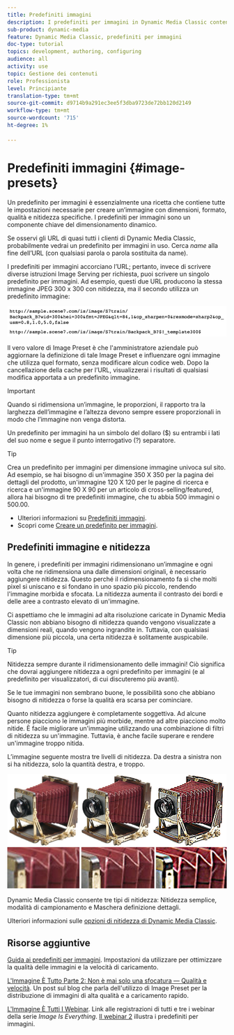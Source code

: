 ```yaml
---
title: Predefiniti immagini
description: I predefiniti per immagini in Dynamic Media Classic contengono tutte le impostazioni necessarie per creare un’immagine con dimensioni, formato, qualità e nitidezza specifici. I predefiniti per immagini sono un componente chiave del dimensionamento dinamico. Quando osservi un URL in Dynamic Media Classic, puoi facilmente vedere se è in uso un predefinito per immagini. Scopri i predefiniti per immagini, perché sono così utili e come crearne uno.
sub-product: dynamic-media
feature: Dynamic Media Classic, predefiniti per immagini
doc-type: tutorial
topics: development, authoring, configuring
audience: all
activity: use
topic: Gestione dei contenuti
role: Professionista
level: Principiante
translation-type: tm+mt
source-git-commit: d9714b9a291ec3ee5f3dba9723de72bb120d2149
workflow-type: tm+mt
source-wordcount: '715'
ht-degree: 1%

---
```



# Predefiniti immagini {#image-presets}

Un predefinito per immagini è essenzialmente una ricetta che contiene tutte le impostazioni necessarie per creare un’immagine con dimensioni, formato, qualità e nitidezza specifiche. I predefiniti per immagini sono un componente chiave del dimensionamento dinamico.

Se osservi gli URL di quasi tutti i clienti di Dynamic Media Classic, probabilmente vedrai un predefinito per immagini in uso. Cerca $name$ alla fine dell’URL (con qualsiasi parola o parola sostituita da name).

I predefiniti per immagini accorciano l’URL; pertanto, invece di scrivere diverse istruzioni Image Serving per richiesta, puoi scrivere un singolo predefinito per immagini. Ad esempio, questi due URL producono la stessa immagine JPEG 300 x 300 con nitidezza, ma il secondo utilizza un predefinito immagine:

![immagine](assets/image-presets/image-preset-2.png)

Il vero valore di Image Preset è che l&#39;amministratore aziendale può aggiornare la definizione di tale Image Preset e influenzare ogni immagine che utilizza quel formato, senza modificare alcun codice web. Dopo la cancellazione della cache per l’URL, visualizzerai i risultati di qualsiasi modifica apportata a un predefinito immagine.

>[!IMPORTANT]
>
>Quando si ridimensiona un’immagine, le proporzioni, il rapporto tra la larghezza dell’immagine e l’altezza devono sempre essere proporzionali in modo che l’immagine non venga distorta.

Un predefinito per immagini ha un simbolo del dollaro ($) su entrambi i lati del suo nome e segue il punto interrogativo (?) separatore.

>[!TIP]
>
>Crea un predefinito per immagini per dimensione immagine univoca sul sito. Ad esempio, se hai bisogno di un&#39;immagine 350 X 350 per la pagina dei dettagli del prodotto, un&#39;immagine 120 X 120 per le pagine di ricerca e ricerca e un&#39;immagine 90 X 90 per un articolo di cross-selling/featured, allora hai bisogno di tre predefiniti immagine, che tu abbia 500 immagini o 500.00.

- Ulteriori informazioni su [Predefiniti immagini](https://docs.adobe.com/content/help/en/dynamic-media-classic/using/image-sizing/setting-image-presets.html).
- Scopri come [Creare un predefinito per immagini](https://docs.adobe.com/content/help/en/dynamic-media-classic/using/image-sizing/setting-image-presets.html#creating-an-image-preset).

## Predefiniti immagine e nitidezza

In genere, i predefiniti per immagini ridimensionano un’immagine e ogni volta che ne ridimensiona una dalle dimensioni originali, è necessario aggiungere nitidezza. Questo perché il ridimensionamento fa sì che molti pixel si uniscano e si fondano in uno spazio più piccolo, rendendo l&#39;immagine morbida e sfocata. La nitidezza aumenta il contrasto dei bordi e delle aree a contrasto elevato di un&#39;immagine.

Ci aspettiamo che le immagini ad alta risoluzione caricate in Dynamic Media Classic non abbiano bisogno di nitidezza quando vengono visualizzate a dimensioni reali, quando vengono ingrandite in. Tuttavia, con qualsiasi dimensione più piccola, una certa nitidezza è solitamente auspicabile.

>[!TIP]
>
>Nitidezza sempre durante il ridimensionamento delle immagini! Ciò significa che dovrai aggiungere nitidezza a ogni predefinito per immagini (e al predefinito per visualizzatori, di cui discuteremo più avanti).
>
>Se le tue immagini non sembrano buone, le possibilità sono che abbiano bisogno di nitidezza o forse la qualità era scarsa per cominciare.

Quanto nitidezza aggiungere è completamente soggettiva. Ad alcune persone piacciono le immagini più morbide, mentre ad altre piacciono molto nitide. È facile migliorare un&#39;immagine utilizzando una combinazione di filtri di nitidezza su un&#39;immagine. Tuttavia, è anche facile superare e rendere un&#39;immagine troppo nitida.

L’immagine seguente mostra tre livelli di nitidezza. Da destra a sinistra non si ha nitidezza, solo la quantità destra, e troppo.

![immagine](assets/image-presets/image-presets-1.jpg)

Dynamic Media Classic consente tre tipi di nitidezza: Nitidezza semplice, modalità di campionamento e Maschera definizione dettagli.

Ulteriori informazioni sulle [opzioni di nitidezza di Dynamic Media Classic](https://docs.adobe.com/content/help/en/dynamic-media-classic/using/master-files/sharpening-image.html#sharpening_an_image).

## Risorse aggiuntive

[Guida ai predefiniti per immagini](https://www.adobe.com/content/dam/www/us/en/experience-manager/pdfs/dynamic-media-image-preset-guide.pdf). Impostazioni da utilizzare per ottimizzare la qualità delle immagini e la velocità di caricamento.

[L&#39;Immagine È Tutto Parte 2: Non è mai solo una sfocatura — Qualità e velocità](https://theblog.adobe.com/image-is-everything-part-2-its-never-just-a-blur-quality-versus-speed/). Un post sul blog che parla dell&#39;utilizzo di Image Preset per la distribuzione di immagini di alta qualità e a caricamento rapido.

[L&#39;Immagine È Tutti I Webinar](https://dynamicmediaseries2019.enterprise.adobeevents.com/). Link alle registrazioni di tutti e tre i webinar della serie _Image Is Everything_. [Il webinar 2](https://seminars.adobeconnect.com/p6lqaotpjnd3) illustra i predefiniti per immagini.
